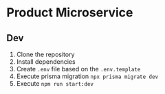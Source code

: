 # Product Microservice

## Dev

1. Clone the repository
2. Install dependencies
3. Create `.env` file based on the `.env.template`
4. Execute prisma migration `npx prisma migrate dev`
5. Execute `npm run start:dev`